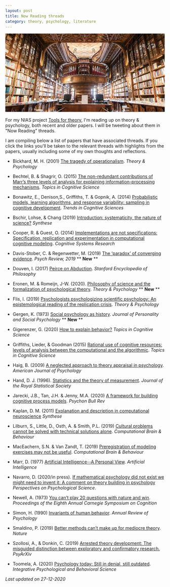 ```yaml
---
layout: post
title: Now Reading threads
category: theory, psychology, literature
---
```


![library](/images/library.png "library")

For my NIAS project [Tools for theory](https://twitter.com/IrisVanRooij/status/1299791220194058240?s=20), I'm reading up on theory & psychology, both recent and older papers. I will be tweeting about them in "Now Reading" threads.

I am compiling below a list of papers that have associated threads. If you click the links you'll be taken to the relevant threads with highlights from the papers, usually including some of my own thoughts and reflections.

* Bickhard, M. H. (2001) [The tragedy of operationalism](https://twitter.com/IrisVanRooij/status/1200908263275020289?s=20). *Theory & Psychology*

* Bechtel, B. & Shagrir, O. (2015) [The non-redundant contributions of Marr’s three levels of analysis for explaining information-processing mechanisms](https://twitter.com/IrisVanRooij/status/1104741954410156032?s=20). *Topics in Cognitive Science*

* Bonawitz, E., Denison,S., Griffiths, T. & Gopnik, A. (2014) [Probabilistic models, learning algorithms, and response variability: sampling in cognitive development](https://twitter.com/IrisVanRooij/status/1209183216483078144?s=20). *Trends in Cognitive Sciences*

* Bschir, Lohse, & Chang (2019) [Introduction: systematicity, the nature of science?](https://twitter.com/IrisVanRooij/status/1117865305689272320?s=20) *Synthese*

* Cooper, R. & Guest, O. (2014) [Implementations are not specifications: Specification, replication and experimentation in computational cognitive modeling](https://twitter.com/IrisVanRooij/status/1223668740853837830?s=20). *Cognitive Systems Research*

* Davis-Stober, C. & Regenwetter, M. (2019) [The ‘paradox’ of converging evidence](https://twitter.com/IrisVanRooij/status/1330492416391073793?s=20). *Psych Review, 2019* ** **New** **

* Douven, I. (2017) [Peirce on Abduction](https://twitter.com/IrisVanRooij/status/1325560204101038081?s=20). *Stanford Encyclopedia of Philosophy*

* Eronen, M. & Romeijn, J-W. (2020). [Philosophy of science and the formalization of psychological theory](https://twitter.com/IrisVanRooij/status/1341815344571314176?s=20). *Theory & Psychology* ** **New** **

* Flis, I. (2019) [Psychologists psychologizing scientific psychology: An epistemological reading of the replication crisis](https://twitter.com/IrisVanRooij/status/1132313218007875586?s=20). *Theory & Psychology*

* Gergen, K. (1973) [Social psychology as history](https://twitter.com/IrisVanRooij/status/1340402896383447041?s=20). *Journal of Personality and Social Psychology* ** **New** **

* Gigerenzer, G. (2020) [How to explain behavior?](https://twitter.com/IrisVanRooij/status/1195758273628196865?s=20) *Topics in Cognitive Science*

* Griffiths, Lieder, & Goodman (2015) [Rational use of cognitive resources: levels of analysis between the computational and the algorithmic](https://twitter.com/IrisVanRooij/status/1119322136005443585?s=20). *Topics in Cognitive Science*

* Haig, B. (2009) [A neglected approach to theory appraisal in psychology](https://twitter.com/IrisVanRooij/status/1322280548769943558?s=20). *American Journal of Psychology*

* Hand, D. J. (1996). [Statistics and the theory of measurement](https://twitter.com/IrisVanRooij/status/1307788254452822017?s=20). *Journal of the Royal Statistical Society*

* Jarecki, J.B., Tan, J.H. & Jenny, M.A. (2020) [A framework for building cognitive process models](https://twitter.com/IrisVanRooij/status/1296484013381689344?s=20). *Psychon Bull Rev*

* Kaplan, D. M. (2011) [Explanation and description in computational neuroscience](https://twitter.com/IrisVanRooij/status/1170800581537140738?s=20) *Synthese*

* Lilburn, S., Little, D., Osth, A. & Smith, P.L. (2019) [Cultural problems cannot be solved with technical solutions alone](https://twitter.com/IrisVanRooij/status/1205193993665105920?s=20). *Computational Brain & Behaviour*

* MacEachern, S.N. & Van Zandt, T. (2019) [Preregistration of modeling exercises may not be useful](https://twitter.com/IrisVanRooij/status/1176946068581429249?s=20). *Computational Brain & Behaviour*

* Marr, D. (1977) [Artificial Intelligence--A Personal View](https://twitter.com/IrisVanRooij/status/964589565402075138?s=20). *Artificial Intelligence*

* Navarro, D. (2020/in press). [If mathematical psychology did not exist we might need to invent it: A comment on theory building in psychology](https://twitter.com/IrisVanRooij/status/1306677352617869315?s=20) *Perspectives on Psychological Science*.

* Newell, A. (1973) [You can’t play 20 questions with nature and win](https://twitter.com/IrisVanRooij/status/964963821860290564?s=20). *Proceedings of the Eighth Annual Carnegie Symposium on Cognition*

* Simon, H. (1990) [Invariants of human behavior](https://twitter.com/IrisVanRooij/status/1224096789202186241?s=20). *Annual Review of Psychology*

* Smaldino, P. (2019) [Better methods can’t make up for mediocre theory](https://twitter.com/IrisVanRooij/status/1192223451202949121?s=20). *Nature*

* Szollosi, A., & Donkin, C. (2019) [Arrested theory development: The misguided distinction between exploratory and confirmatory research.](https://twitter.com/IrisVanRooij/status/1175727856200101894?s=20) *PsyArXiv*

* Toomela, A. (2020) [Psychology today: Still in denial, still outdated](https://twitter.com/IrisVanRooij/status/1307394848052391937?s=20). *Integrative Psychological and Behavioral Science*

*Last updated on 27-12-2020*

<a href=''></a> <script type='text/javascript' src='https://www.freevisitorcounters.com/auth.php?id=ffbbfa98da26dd5367373b4d525961f859ebeefb'></script>
<script type="text/javascript" src="https://www.freevisitorcounters.com/en/home/counter/746882/t/4"></script>
